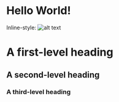 # Hello World!

Inline-style: 
![alt text](azadwasan/assets/images/EasyNNTest.png "Logo Title Text 1")


# A first-level heading
## A second-level heading
### A third-level heading
